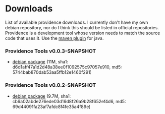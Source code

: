 Downloads
=========

List of available providence downloads. I currently don't have my own debian
repository, nor do I think this should be listed in official repositories.
Providence is a development tool whose version needs to match the source code
that uses it. Use the [maven plugin](providence-maven-plugin/index.html) for
java.

### Providence Tools v0.0.3-SNAPSHOT

* [debian package](/pkg/providence_0.0.3~morimekta_all.deb) (11M, sha1: d6d1aff47a1d2d48a38ee0f1092575c97057e910, md5: 5744bab870dab53aa5ffb12e1460f291)

### Providence Tools v0.0.2-SNAPSHOT

* [debian package](/pkg/providence_0.0.2~morimekta_all.deb) (9.7M, sha1: cb6a02abde276ede03d16d8f26a9b28f652ef4d6, md5: 69d44091fa23af7afdc8f4fe35a4f89e)
